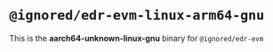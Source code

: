 # `@ignored/edr-evm-linux-arm64-gnu`

This is the **aarch64-unknown-linux-gnu** binary for `@ignored/edr-evm`
